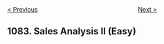 <!--|This file generated by command(leetcode description); DO NOT EDIT.    |-->
<!--+----------------------------------------------------------------------+-->
<!--|@author    openset <openset.wang@gmail.com>                           |-->
<!--|@link      https://github.com/openset                                 |-->
<!--|@home      https://github.com/openset/leetcode                        |-->
<!--+----------------------------------------------------------------------+-->

[< Previous](https://github.com/openset/leetcode/tree/master/problems/sales-analysis-i "Sales Analysis I")
　　　　　　　　　　　　　　　　
[Next >](https://github.com/openset/leetcode/tree/master/problems/sales-analysis-iii "Sales Analysis III")

## 1083. Sales Analysis II (Easy)


